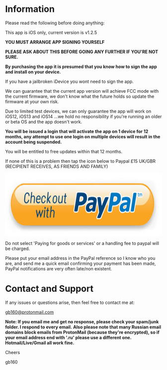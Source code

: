 # Information


Please read the following before doing anything:

This app is iOS only, current version is v1.2.5

**YOU MUST ARRANGE APP SIGNING YOURSELF**

**PLEASE ASK ABOUT THIS BEFORE GOING ANY FURTHER IF YOU'RE NOT SURE.**

**By purchasing the app it is presumed that you know how to sign the app and install on your device.**


If you have a jailbroken iDevice you wont need to sign the app.

We can guarantee that the current app version will achieve FCC mode with the current firmware, we don't know what the future holds so update the firmware at your own risk.

Due to limited test devices, we can only guarantee the app will work on iOS12, iOS13 and iOS14 ...we hold no responsibility if you're running an older or beta OS and the app doesn't work.

**You will be issued a login that will activate the app on 1 device for 12 months, any attempt to use one login on multiple devices will result in the account being suspended.**

You will be entitled to free updates within that 12 months.

If none of this is a problem then tap the icon below to Paypal £15 UK/GBR (RECIPIENT RECEIVES, AS FRIENDS AND FAMILY)

<a href="https://paypal.me/fccdjifly/15GBP" class="donate"><img src="https://github.com/gb160/gb160.github.io/blob/gh-pages/PayPal-Button.png" height="200" alt="Donate"></a>

Do not select 'Paying for goods or services' or a handling fee to paypal will be charged.

Please put your email address in the PayPal reference so I know who you are, and send me a quick email confirming your payment has been made, PayPal notifications 
are very often late/non existent.


# Contact and Support

If any issues or questions arise, then feel free to contact me at:

[gb160@protonmail.com](mailto:gb160@protonmail.com)

**Note: If you email me and get no response, please check your spam/junk folder. I respond to every email.**
**Also please note that many Russian email domains block emails from ProtonMail (because they're encrypted), so if your email address end with '.ru' please use a different one. Hotmail/Live/Gmail all work fine.**

Cheers

gb160
